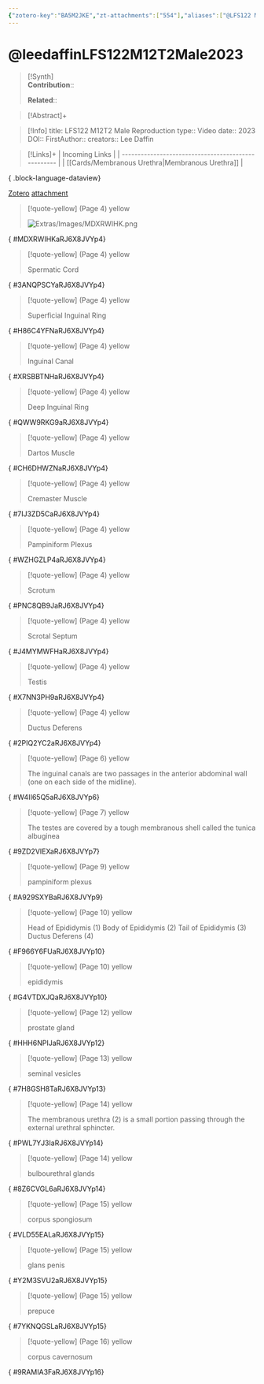 ```yaml
---
{"zotero-key":"BA5M2JKE","zt-attachments":["554"],"aliases":["@LFS122 M12T2 Male Reproduction"],"keywords":null,"FirstAuthor":"[[ Lee Daffin]]","tags":["source/video","Uni/LFS122"],"dg-publish":true,"permalink":"/sources/video/leedaffin-lfs-122-m12-t2-male2023/","dgPassFrontmatter":true}
---
```


# @leedaffinLFS122M12T2Male2023

>[!Synth]  
>**Contribution**::  
>  
>**Related**:: 
>  

> [!Abstract]+
> 

> [!Info]
> title: LFS122 M12T2 Male Reproduction
> type:: Video 
> date:: 2023
> DOI:: 
> FirstAuthor:: 
> creators:: Lee Daffin

> [!Links]+
>  | Incoming Links                                      |
> | --------------------------------------------------- |
> | [[Cards/Membranous Urethra\|Membranous Urethra]] |
> 
{ .block-language-dataview}


[Zotero](zotero://select/library/items/BA5M2JKE) [attachment](<file:///Users/nathanmaxwell/Zotero/storage/RJ6X8JVY/Lee%20Daffin%20-%202023%20-%20LFS122%20M12T2%20Male%20Reproduction.pdf>)

> [!quote-yellow] (Page 4) yellow
> 
> ![Extras/Images/MDXRWIHK.png](/img/user/Extras/Images/MDXRWIHK.png)
>
{ #MDXRWIHKaRJ6X8JVYp4}


> [!quote-yellow] (Page 4) yellow
> 
> Spermatic Cord
>
{ #3ANQPSCYaRJ6X8JVYp4}


> [!quote-yellow] (Page 4) yellow
> 
> Superficial Inguinal Ring
>
{ #H86C4YFNaRJ6X8JVYp4}


> [!quote-yellow] (Page 4) yellow
> 
> Inguinal Canal
>
{ #XRSBBTNHaRJ6X8JVYp4}


> [!quote-yellow] (Page 4) yellow
> 
> Deep Inguinal Ring
>
{ #QWW9RKG9aRJ6X8JVYp4}


> [!quote-yellow] (Page 4) yellow
> 
> Dartos Muscle
>
{ #CH6DHWZNaRJ6X8JVYp4}


> [!quote-yellow] (Page 4) yellow
> 
> Cremaster Muscle
>
{ #7IJ3ZD5CaRJ6X8JVYp4}


> [!quote-yellow] (Page 4) yellow
> 
> Pampiniform Plexus
>
{ #WZHGZLP4aRJ6X8JVYp4}


> [!quote-yellow] (Page 4) yellow
> 
> Scrotum
>
{ #PNC8QB9JaRJ6X8JVYp4}


> [!quote-yellow] (Page 4) yellow
> 
> Scrotal Septum
>
{ #J4MYMWFHaRJ6X8JVYp4}


> [!quote-yellow] (Page 4) yellow
> 
> Testis
>
{ #X7NN3PH9aRJ6X8JVYp4}


> [!quote-yellow] (Page 4) yellow
> 
> Ductus Deferens
>
{ #2PIQ2YC2aRJ6X8JVYp4}


> [!quote-yellow] (Page 6) yellow
> 
> The inguinal canals are two passages in the anterior abdominal wall (one on each side of the midline).
>
{ #W4II65Q5aRJ6X8JVYp6}


> [!quote-yellow] (Page 7) yellow
> 
> The testes are covered by a tough membranous shell called the tunica albuginea
>
{ #9ZD2VIEXaRJ6X8JVYp7}


> [!quote-yellow] (Page 9) yellow
> 
> pampiniform plexus
>
{ #A929SXYBaRJ6X8JVYp9}


> [!quote-yellow] (Page 10) yellow
> 
> Head of Epididymis (1) Body of Epididymis (2) Tail of Epididymis (3) Ductus Deferens (4)
>
{ #F966Y6FUaRJ6X8JVYp10}


> [!quote-yellow] (Page 10) yellow
> 
> epididymis
>
{ #G4VTDXJQaRJ6X8JVYp10}


> [!quote-yellow] (Page 12) yellow
> 
> prostate gland
>
{ #HHH6NPIJaRJ6X8JVYp12}


> [!quote-yellow] (Page 13) yellow
> 
> seminal vesicles
>
{ #7H8GSH8TaRJ6X8JVYp13}


> [!quote-yellow] (Page 14) yellow
> 
> The membranous urethra (2) is a small portion passing through the external urethral sphincter.
>
{ #PWL7YJ3IaRJ6X8JVYp14}


> [!quote-yellow] (Page 14) yellow
> 
> bulbourethral glands
>
{ #8Z6CVGL6aRJ6X8JVYp14}


> [!quote-yellow] (Page 15) yellow
> 
> corpus spongiosum
>
{ #VLD55EALaRJ6X8JVYp15}


> [!quote-yellow] (Page 15) yellow
> 
> glans penis
>
{ #Y2M3SVU2aRJ6X8JVYp15}


> [!quote-yellow] (Page 15) yellow
> 
> prepuce
>
{ #7YKNQGSLaRJ6X8JVYp15}


> [!quote-yellow] (Page 16) yellow
> 
> corpus cavernosum
>
{ #9RAMIA3FaRJ6X8JVYp16}

